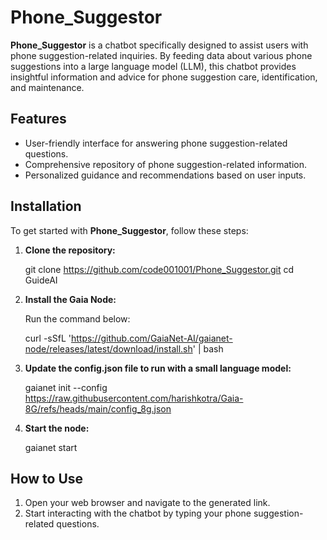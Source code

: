 # Phone_Suggestor

**Phone_Suggestor** is a chatbot specifically designed to assist users with phone suggestion-related inquiries. By feeding data about various phone suggestions into a large language model (LLM), this chatbot provides insightful information and advice for phone suggestion care, identification, and maintenance.

## Features
- User-friendly interface for answering phone suggestion-related questions.
- Comprehensive repository of phone suggestion-related information.
- Personalized guidance and recommendations based on user inputs.

## Installation

To get started with **Phone_Suggestor**, follow these steps:

1. **Clone the repository:**

    git clone https://github.com/code001001/Phone_Suggestor.git
    cd GuideAI

2. **Install the Gaia Node:**

    Run the command below:

    curl -sSfL 'https://github.com/GaiaNet-AI/gaianet-node/releases/latest/download/install.sh' | bash

3. **Update the config.json file to run with a small language model:**

    gaianet init --config https://raw.githubusercontent.com/harishkotra/Gaia-8G/refs/heads/main/config_8g.json

4. **Start the node:**

    gaianet start

## How to Use

1. Open your web browser and navigate to the generated link.
2. Start interacting with the chatbot by typing your phone suggestion-related questions.
